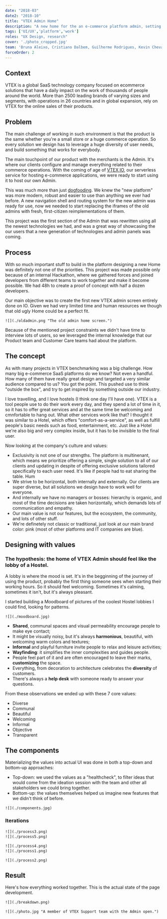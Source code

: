```yaml
---
date: "2018-03"
date2: "2018-10"
title: "VTEX Admin Home"
description: "A new home for the an e-commerce platform admin, setting the ground for a new generation of Admin UIs."
tags: ['UI/UX','platform','work']
roles: "UX Design, research"
cover: './photo_cropped.jpg' 
team: 'Bruna Aleixo, Cristiano Dalbem, Guilherme Rodrigues, Kevin Chevalier'
forceOrder: 2
---
```

 

## Context
VTEX is a global SaaS technology company focused on ecommerce solutions that have a daily impact on the work of thousands of people around the world. More than 2500 leading brands of varying sizes and segments, with operations in 26 countries and in global expansion, rely on VTEX for the online sales of their products. 

## Problem 
The main challenge of working in such environment is that the product is the same whether you're a small store or a huge commerce operation. So every solution we design has to leverage a huge diversity of user needs, and build something that works for everybody.
 
The main touchpoint of our product with the merchants is the Admin. It's where our clients configure and manage everything related to their commerce operations. With the coming of age of [VTEX IO](https://vtex.io/), our serverless service for hosting e-commerce applications, we were ready to start using it to host our own Admin. 

This was much more than just [dogfooding](https://en.wikipedia.org/wiki/Eating_your_own_dog_food). We knew the "new platform" was more modern, robust and easier to use than anything we ever had before. A new navigation shell and routing system for the new admin was ready for use, now we needed to start replacing the iframes of the old admins with fresh, first-citizen reimplementations of them.

This project was the first section of the Admin that was rewritten using all the newest technologies we had, and was a great way of showcasing the our users that a new generation of technologies and admin panels was coming.
 

## Process 

With so much important stuff to build in the platform designing a new Home was definitely not one of the priorities. This project was made possible only because of an internal Hackathon, where we gathered forces and joined developers from different teams to work together and make it become possible. We had 48h to create a proof of concept with half a dozen developers.

Our main objective was to create the first new VTEX admin screen entirely done on IO. Given we had very limited time and human resources we though that old ugly Home could be a perfect fit.

```grid|1 
![](./oldadmin.png "The old admin home screen.") 
```

Because of the mentioned project constraints we didn't have time to interview lots of users, so we leveraged the internal knowledge that our Product team and Customer Care teams had about the platform.


## The concept

As with many projects in VTEX benchmarking was a big challenge. How many big e-commerce SaaS platforms do we know? Not even a handful. How many of them have really great design and targeted a very similar audience compared to us? You got the point. This pushed use to think "outside the box", and try to get inspired by something outside our industry.

I love travelling, and I love hostels (I think one day I'll have one). VTEX is a tool people use to do their work every day, and they spend a lot of time in it, so it has to offer great services and at the same time be welcoming and cmnfortable to hang out. What other services work like that? I thought it was similar to a Hotel, which offers "comfort-as-a-service", as well as fulfill people's basic needs such as food, entertainment, etc. Just like a Hotel we're also big and very complex inside, but it has to be invisible to the final user.

Now looking at the company's culture and values:

* Exclusivity is not one of our strengths. The platform is multinenant, which means we prioritize offering a simple, single solution to all of our clients and updating in despite of offering exclusive solutions tailored specifically to each user need. It's like if people had to eat sharing the table. Hum
* We strive to be horizontal, both internally and externally. Our clients are super diverse, but all solutions we design have to work well for everyone.
* And internally we have no managers or bosses: hierarchy is organic, and most of the time decisions are taken horizontally, which demands lots of communication and empathy.
* Our main value is not our features, but the ecosystem, the community, and lots of other stuff.
* We're definetely not classic or traditional, just look at our main brand color: pink (most of other platforms and IT companies are blue).


## Designing with values

### The hypothesis: the home of VTEX Admin should feel like the lobby of a Hostel.

A lobby is where the mood is set. It's in the begginning of the journey of using the product, probably the first thing someone sees when starting their working hours. So it should feel welcoming. Sometimes it's calming, sometimes it isn't, but it's always pleasant.

I started building a Moodboard of pictures of the coolest Hostel lobbies I could find, looking for patterns.

```grid|1
![](./moodboard.jpg) 
```  

* **Shared**, communal spaces and visual permeability encourage people to make eye contact;
* It might be visually noisy, but it's always **harmonious**, beautiful, with welcoming warm colors and textures;
* **Informal** and playful furniture invite people to relax and leisure activities;
* **Wayfinding**: it simplifies the inner complexities and guides people.
* People feel part of it and are often encouraged to leave their marks, **customizing** the space.
* Everything, from decoration to architecture celebrates the **diversity** of customers.
* There's always a **help desk** with someone ready to answer your questions.

From these observations we ended up with these 7 core values:

* Diverse
* Communal
* Beautiful
* Welcoming 
* Informal
* Objective
* Transparent

<!-- ```grid|1
![](./values.jpg) 
```  -->


## The components

Materializing the values into actual UI was done in both a top-down and bottom-up approaches:

* Top-down: we used the values as a "healthcheck", to filter ideas that would come from the ideation session with the team and other all stakeholders we could bring together.
* Bottom-up: the values themselves helped us imagine new features that we didn't think of before.

```grid|1
![](./components.jpg)
```

### Iterations

```grid|2
![](./process3.png) 
![](./process5.png) 
```

```grid|2
![](./process4.png)  
![](./process1.png) 
```

```grid|1
![](./process2.png) 
```


## Result
 
Here's how everything worked together. This is the actual state of the page development.

```grid|1
![](./breakdown.png)
```

```grid|1
![](./photo.jpg "A member of VTEX Support team with the Admin open.")
```

<!-- ### Before

```grid|1
![](./before.png)
```

### After
 
```grid|1
![](./after.png)
```   -->


<!-- ## Further work

* Usar uma analogia melhor (usar analogia de uma loja de verdade?)
* Pesquisa: entrevistar usuários da VTEX, o que eles esperam da Home.
* Desenvolver novos cards -->